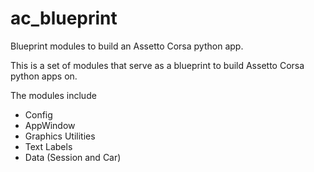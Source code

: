# ac_blueprint
Blueprint modules to build an Assetto Corsa python app.

This is a set of modules that serve as a blueprint to build Assetto Corsa python apps on.

The modules include

* Config
* AppWindow
* Graphics Utilities
* Text Labels
* Data (Session and Car)